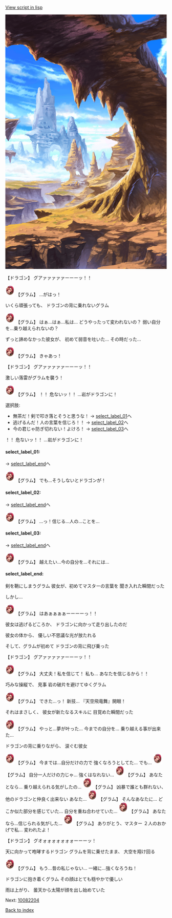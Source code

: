 [View script in lisp](../scripts/10082203.txt)

![wild.png](../images/backgrounds/wild.png)

【ドラゴン】
グアァァァァァーーーッ！！

<img src="../images/units/100821.png" alt="100821.png" height="34"/>
【グラム】
…がはっ！

いくら頑張っても、
ドラゴンの背に乗れないグラム

<img src="../images/units/100821.png" alt="100821.png" height="34"/>
【グラム】
はぁ…はぁ…私は…
どうやったって変われないの？
弱い自分を…乗り越えられないの？

ずっと諦めなかった彼女が、
初めて弱音を吐いた…
その時だった…

<img src="../images/units/100821.png" alt="100821.png" height="34"/>
【グラム】
きゃあっ！

【ドラゴン】
グアァァァァァーーーッ！！

激しい落雷がグラムを襲う！

<img src="../images/units/100821.png" alt="100821.png" height="34"/>
【グラム】
！！
危ないッ！！
…岩がドラゴンに！

選択肢:
- 無茶だ！剣で叩き落とそうと思うな！ → [select_label_01](#select_label_01)へ
- 逃げるんだ！人の言葉を信じろ！！ → [select_label_02](#select_label_02)へ
- 今の君じゃ防ぎ切れない！よけろ！ → [select_label_03](#select_label_03)へ

！！
危ないッ！！
…岩がドラゴンに！

#### select_label_01:
 → [select_label_end](#select_label_end)へ

<img src="../images/units/100821.png" alt="100821.png" height="34"/>
【グラム】
でも…そうしないとドラゴンが！

#### select_label_02:
 → [select_label_end](#select_label_end)へ

<img src="../images/units/100821.png" alt="100821.png" height="34"/>
【グラム】
…っ！信じる…人の…ことを…

#### select_label_03:
 → [select_label_end](#select_label_end)へ

<img src="../images/units/100821.png" alt="100821.png" height="34"/>
【グラム】
越えたい…今の自分を…それには…

#### select_label_end:

剣を鞘にしまうグラム
彼女が、初めてマスターの言葉を
聞き入れた瞬間だった

しかし…

<img src="../images/units/100821.png" alt="100821.png" height="34"/>
【グラム】
はあぁぁぁぁーーーーっ！！

彼女は逃げるどころか、
ドラゴンに向かって走り出したのだ

彼女の体から、
優しい不思議な光が放たれる

そして、グラムが初めて
ドラゴンの背に飛び乗った

【ドラゴン】
グアァァァァァーーーッ！！

<img src="../images/units/100821.png" alt="100821.png" height="34"/>
【グラム】
大丈夫！私を信じて！
私も…
あなたを信じるから！！

巧みな操縦で、
見事 岩の破片を避けてゆくグラム

<img src="../images/units/100821.png" alt="100821.png" height="34"/>
【グラム】
できた…っ！
新技…
『天空飛竜舞』開眼！

それはまさしく、
彼女が新たなるスキルに
目覚めた瞬間だった

<img src="../images/units/100821.png" alt="100821.png" height="34"/>
【グラム】
やっと…夢が叶った…
今までの自分を…
乗り越える事が出来た…

ドラゴンの背に乗りながら、
涙ぐむ彼女

<img src="../images/units/100821.png" alt="100821.png" height="34"/>
【グラム】
今までは…自分だけの力で
強くなろうとしてた…
でも…

<img src="../images/units/100821.png" alt="100821.png" height="34"/>
【グラム】
自分一人だけの力じゃ…
強くはなれない…

<img src="../images/units/100821.png" alt="100821.png" height="34"/>
【グラム】
あなたとなら…
乗り越えられる気がしたの…

<img src="../images/units/100821.png" alt="100821.png" height="34"/>
【グラム】
凶暴で誰とも群れない、
他のドラゴンと仲良く出来ない
あなた…

<img src="../images/units/100821.png" alt="100821.png" height="34"/>
【グラム】
そんなあなたに…
どこか似た部分を感じていた…
自分を重ね合わせていた…

<img src="../images/units/100821.png" alt="100821.png" height="34"/>
【グラム】
あなたなら…信じられる気がした…

<img src="../images/units/100821.png" alt="100821.png" height="34"/>
【グラム】
ありがとう、マスター
２人のおかげで私…
変われたよ！

【ドラゴン】
グオォォォォォォォーーーッ！

天に向かって咆哮するドラゴン
グラムを背に乗せたまま、
大空を翔け回る

<img src="../images/units/100821.png" alt="100821.png" height="34"/>
【グラム】
もう…昔の私じゃない…
一緒に…強くなろうね！

ドラゴンに抱き着くグラム
その顔はとても穏やかで優しい

雨は上がり、
曇天から太陽が顔を出し始めていた

Next: [10082204](10082204.md)

[Back to index](index.md)
